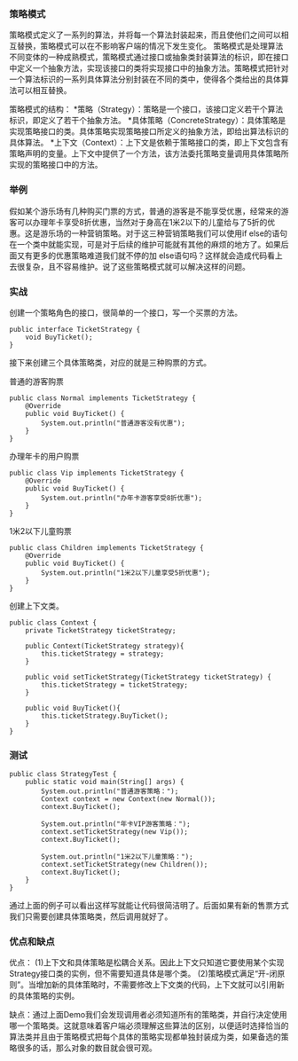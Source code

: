 ###  策略模式
策略模式定义了一系列的算法，并将每一个算法封装起来，而且使他们之间可以相互替换，策略模式可以在不影响客户端的情况下发生变化。
策略模式是处理算法不同变体的一种成熟模式，策略模式通过接口或抽象类封装算法的标识，即在接口中定义一个抽象方法，实现该接口的类将实现接口中的抽象方法。策略模式把针对一个算法标识的一系列具体算法分别封装在不同的类中，使得各个类给出的具体算法可以相互替换。

策略模式的结构：
*策略（Strategy）：策略是一个接口，该接口定义若干个算法标识，即定义了若干个抽象方法。
*具体策略（ConcreteStrategy）：具体策略是实现策略接口的类。具体策略实现策略接口所定义的抽象方法，即给出算法标识的具体算法。
*上下文（Context）：上下文是依赖于策略接口的类，即上下文包含有策略声明的变量。上下文中提供了一个方法，该方法委托策略变量调用具体策略所实现的策略接口中的方法。

### 举例
假如某个游乐场有几种购买门票的方式，普通的游客是不能享受优惠，经常来的游客可以办理年卡享受8折优惠，当然对于身高在1米2以下的儿童给与了5折的优惠。这是游乐场的一种营销策略。对于这三种营销策略我们可以使用if else的语句在一个类中就能实现，可是对于后续的维护可能就有其他的麻烦的地方了。如果后面又有更多的优惠策略难道我们就不停的加 else语句吗？这样就会造成代码看上去很复杂，且不容易维护。说了这些策略模式就可以解决这样的问题。

### 实战
创建一个策略角色的接口，很简单的一个接口，写一个买票的方法。
```
public interface TicketStrategy {
    void BuyTicket();
}
```

接下来创建三个具体策略类，对应的就是三种购票的方式。

普通的游客购票
```
public class Normal implements TicketStrategy {
    @Override
    public void BuyTicket() {
        System.out.println("普通游客没有优惠");
    }
}
```

办理年卡的用户购票
```
public class Vip implements TicketStrategy {
    @Override
    public void BuyTicket() {
        System.out.println("办年卡游客享受8折优惠");
    }
}
```

1米2以下儿童购票
```
public class Children implements TicketStrategy {
    @Override
    public void BuyTicket() {
        System.out.println("1米2以下儿童享受5折优惠");
    }
}
```

创建上下文类。
```
public class Context {
    private TicketStrategy ticketStrategy;

    public Context(TicketStrategy strategy){
        this.ticketStrategy = strategy;
    }

    public void setTicketStrategy(TicketStrategy ticketStrategy) {
        this.ticketStrategy = ticketStrategy;
    }

    public void BuyTicket(){
        this.ticketStrategy.BuyTicket();
    }
}
```

### 测试
```
public class StrategyTest {
    public static void main(String[] args) {
        System.out.println("普通游客策略：");
        Context context = new Context(new Normal());
        context.BuyTicket();

        System.out.println("年卡VIP游客策略：");
        context.setTicketStrategy(new Vip());
        context.BuyTicket();

        System.out.println("1米2以下儿童策略：");
        context.setTicketStrategy(new Children());
        context.BuyTicket();
    }
}
```
通过上面的例子可以看出这样写就能让代码很简洁明了。后面如果有新的售票方式我们只需要创建具体策略类，然后调用就好了。

### 优点和缺点
优点：
(1)上下文和具体策略是松耦合关系。因此上下文只知道它要使用某个实现Strategy接口类的实例，但不需要知道具体是哪个类。
(2)策略模式满足“开-闭原则”。当增加新的具体策略时，不需要修改上下文类的代码，上下文就可以引用新的具体策略的实例。

缺点：通过上面Demo我们会发现调用者必须知道所有的策略类，并自行决定使用哪一个策略类。这就意味着客户端必须理解这些算法的区别，以便适时选择恰当的算法类并且由于策略模式把每个具体的策略实现都单独封装成为类，如果备选的策略很多的话，那么对象的数目就会很可观。

